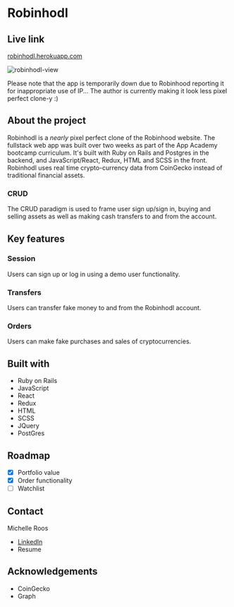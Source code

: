 # Robinhodl 

## Live link
[robinhodl.herokuapp.com](https://robinhodl.herokuapp.com/)

![robinhodl-view](https://github.com/michelleroos/robinhodl_fullstack/blob/main/app/assets/images/gif-login.gif?raw=true)

Please note that the app is temporarily down due to Robinhood reporting it for inappropriate use of IP... The author is currently making it look less pixel perfect clone-y :)

## About the project

Robinhodl is a *nearly* pixel perfect clone of the Robinhood website. The fullstack web app was built over two weeks as part of the App Academy bootcamp curriculum. It's built with Ruby on Rails and Postgres in the backend, and JavaScript/React, Redux, HTML and SCSS in the front. Robinhodl uses real time crypto-currency data from CoinGecko instead of traditional financial assets. 

### CRUD

The CRUD paradigm is used to frame user sign up/sign in, buying and selling assets as well as making cash transfers to and from the account.

## Key features

### Session

Users can sign up or log in using a demo user functionality. 

### Transfers

Users can transfer fake money to and from the Robinhodl account. 

### Orders

Users can make fake purchases and sales of cryptocurrencies. 

## Built with

- Ruby on Rails
- JavaScript
- React
- Redux
- HTML
- SCSS
- JQuery
- PostGres

## Roadmap
- [x] Portfolio value
- [x] Order functionality
- [ ] Watchlist

## Contact
Michelle Roos
- [LinkedIn](https://www.linkedin.com/michelleroos/)
- Resume

## Acknowledgements
- CoinGecko
- Graph
